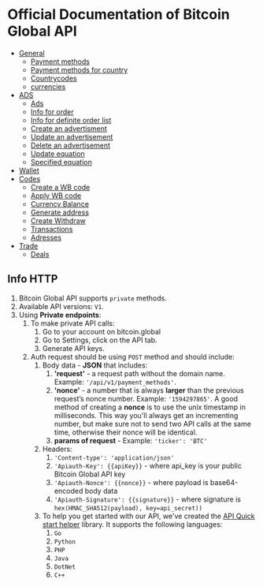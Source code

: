 # Official Documentation of Bitcoin Global API

* [General](/Private/General.md)
    * [Payment methods](/Private/General.md#payment-methods)
    * [Payment methods for country](/Private/General.md#payment-methods-for-country)
    * [Countrycodes](/Private/General.md#countrycodes)
    * [currencies](/Private/General.md#currencies)
* [ADS](/Private/Ads.md)
    * [Ads](#ads)
    * [Info for order](/Private/Ads.md#info-for-order)
    * [Info for definite order list](/Private/Ads.md#info-for-definite-order-list)
    * [Create an advertisment](/Private/Ads.md#create-an-advertisement)
    * [Update an advertisement](/Private/Ads.md#update-an-advertisement)
    * [Delete an advertisement](/Private/Ads.md#delete-an-advertisement)
    * [Update equation](/Private/Ads.md#update-equation)
    * [Specified equation](/Private/Ads.md#specified-equation)
 * [Wallet](/Private/Wallet.md)
 * [Codes](/Private/Wallet.md#codes)
    * [Create a WB code](/Private/Wallet.md#create-a-wb-code)
    * [Apply WB code](/Private/Wallet.md#apply-wb-code)
    * [Currency Balance](/Private/Wallet.md#currency-balance)
    * [Generate address](/Private/Wallet.md#generate-address)
    * [Create Withdraw](/Private/Wallet.md#create-withdraw)
    * [Transactions](/Private/Wallet.md#Transactions)
    * [Adresses](/Private/Wallet.md#Adresses)
 * [Trade](/Private/Trade.md)
    * [Deals](/Private/Trade.md#deals)
 
 
## Info HTTP

1. Bitcoin Global API supports `private` methods.
2. Available API versions: `V1`.
3. Using **Private endpoints**:
    1. To make private API calls:
        1. Go to your account on bitcoin.global
        2. Go to Settings, click on the API tab.
        3. Generate API keys.
    2. Auth request should be using `POST` method and should include:
        1. Body data - **JSON** that includes:
            1. **'request'** - a request path without the domain name. Example: `'/api/v1/payment_methods'`.
            2. **'nonce'** - a number that is always **larger** than the previous request’s nonce number. Example: `'1594297865'`. A good method of creating a **nonce** is to use the unix timestamp in milliseconds. This way you'll always get an incrementing number, but make sure not to send two API calls at the same time, otherwise their nonce will be identical.
            3. **params of request** - Example: `'ticker': 'BTC'`
        2. Headers:
            1. `'Content-type': 'application/json'`
            2. `'Apiauth-Key': {{apiKey}}` - where api_key is your public Bitcoin Global API key
            3. `'Apiauth-Nonce': {{nonce}}` - where payload is base64-encoded body data
            4. `'Apiauth-Signature': {{signature}}` - where signature is `hex(HMAC_SHA512(payload), key=api_secret))`
        3. To help you get started with our API, we've created the [API Quick start helper](https://github.com/bohdanBG/BGapi_quickstart) library. It supports the following languages:
            1. ``Go``
            3. ``Python``
            4. ``PHP``
            5. ``Java``
            7. ``DotNet``
            9. ``C++``
